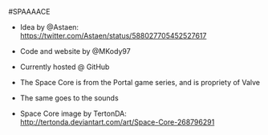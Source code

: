 #SPAAAACE

- Idea by @Astaen: https://twitter.com/Astaen/status/588027705452527617
- Code and website by @MKody97
- Currently hosted @ GitHub

- The Space Core is from the Portal game series, and is propriety of Valve
- The same goes to the sounds

- Space Core image by TertonDA: http://tertonda.deviantart.com/art/Space-Core-268796291
